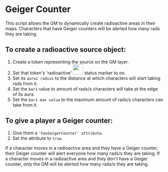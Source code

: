 # Geiger Counter

This script allows the GM to dynamically create radioactive areas in their
maps. Characters that have Geiger counters will be alerted how many rads
they are taking.

## To create a radioactive source object:
1. Create a token representing the source on the GM layer.
2. Set that token's 'radioactive' <img src="http://game-icons.net/icons/lorc/originals/png/radioactive.png" width="32"> status marker to on.
3. Set its ```aura1 radius``` to the distance at which characters will start
taking rads from it.
4. Set the ```bar1``` value to amount of rads/s characters will take at the edge
of its aura.
5. Set the ```bar1 max value``` to the maximum amount of rads/s characters can take
from it.

## To give a player a Geiger counter:
1. Give them a ```'hasGeigerCounter' attribute```.
2. Set the attribute to ```true```.

If a character moves in a radioactive area and they have a Geiger counter,
their Geiger counter will alert everyone how many rads/s they are taking.
If a character moves in a radioactive area and they don't have a Geiger
counter, only the GM will be alerted how many rads/s they are taking.
